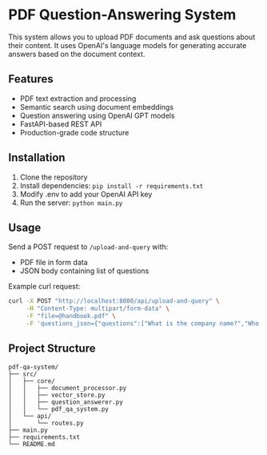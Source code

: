# PDF Question-Answering System

This system allows you to upload PDF documents and ask questions about their content. It uses OpenAI's language models for generating accurate answers based on the document context.

## Features

- PDF text extraction and processing
- Semantic search using document embeddings
- Question answering using OpenAI GPT models
- FastAPI-based REST API
- Production-grade code structure

## Installation

1. Clone the repository
2. Install dependencies: `pip install -r requirements.txt`
3. Modify .env to add your OpenAI API key
4. Run the server: `python main.py`

## Usage

Send a POST request to `/upload-and-query` with:
- PDF file in form data
- JSON body containing list of questions

Example curl request:
```bash
curl -X POST "http://localhost:8000/api/upload-and-query" \
     -H "Content-Type: multipart/form-data" \
     -F "file=@handbook.pdf" \
     -F 'questions_json={"questions":["What is the company name?","Who is the CEO?"]}'

```

## Project Structure

```
pdf-qa-system/
├── src/
│   ├── core/
│   │   ├── document_processor.py
│   │   ├── vector_store.py
│   │   ├── question_answerer.py
│   │   └── pdf_qa_system.py
│   └── api/
│       └── routes.py
├── main.py
├── requirements.txt
└── README.md
```